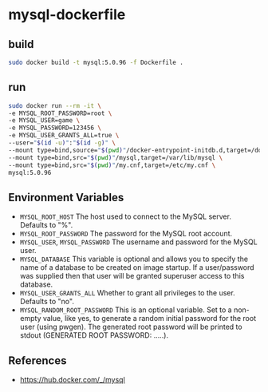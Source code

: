 # mysql-dockerfile

## build

```sh
sudo docker build -t mysql:5.0.96 -f Dockerfile .
```

## run
```sh
sudo docker run --rm -it \
-e MYSQL_ROOT_PASSWORD=root \
-e MYSQL_USER=game \
-e MYSQL_PASSWORD=123456 \
-e MYSQL_USER_GRANTS_ALL=true \
--user="$(id -u)":"$(id -g)" \
--mount type=bind,source="$(pwd)"/docker-entrypoint-initdb.d,target=/docker-entrypoint-initdb.d \
--mount type=bind,src="$(pwd)"/mysql,target=/var/lib/mysql \
--mount type=bind,src="$(pwd)"/my.cnf,target=/etc/my.cnf \
mysql:5.0.96
```

## Environment Variables

- `MYSQL_ROOT_HOST`
The host used to connect to the MySQL server. Defaults to "%".
- `MYSQL_ROOT_PASSWORD`
The password for the MySQL root account.
- `MYSQL_USER`, `MYSQL_PASSWORD`
The username and password for the MySQL user.
- `MYSQL_DATABASE`
This variable is optional and allows you to specify the name of a database to be created on image startup.
If a user/password was supplied then that user will be granted superuser access to this database.
- `MYSQL_USER_GRANTS_ALL`
Whether to grant all privileges to the user. Defaults to "no".
- `MYSQL_RANDOM_ROOT_PASSWORD`
This is an optional variable. Set to a non-empty value, like yes, to generate a random initial password for the root user (using pwgen). The generated root password will be printed to stdout (GENERATED ROOT PASSWORD: .....).

## References

- https://hub.docker.com/_/mysql